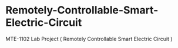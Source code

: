 # Remotely-Controllable-Smart-Electric-Circuit
MTE-1102 Lab Project ( Remotely Controllable Smart Electric Circuit )
